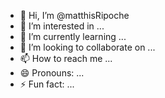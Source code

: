- 👋 Hi, I’m @matthisRipoche
- 👀 I’m interested in ...
- 🌱 I’m currently learning ...
- 💞️ I’m looking to collaborate on ...
- 📫 How to reach me ...
- 😄 Pronouns: ...
- ⚡ Fun fact: ...

<!---
matthisRipoche/matthisRipoche is a ✨ special ✨ repository because its `README.md` (this file) appears on your GitHub profile.
You can click the Preview link to take a look at your changes.
--->
